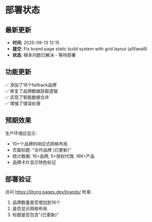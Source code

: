 # 部署状态

## 最新更新
- **时间**: 2025-09-13 12:15
- **提交**: Fix brand page static build system with grid layout (a5faea9)
- **状态**: 根本问题已解决 - 等待部署

## 功能更新
✅ 添加了16个fallback品牌  
✅ 修复了品牌数据获取逻辑  
✅ 实现了智能数据合并  
✅ 增强了错误处理  

## 预期效果
生产环境应显示:
- 10+个品牌的响应式网格布局
- 页面标题: "合作品牌 (已更新)"
- 统计数据: 16+品牌, 5+授权代理, 16K+产品
- 品牌卡片显示特色标记

## 部署验证
访问 https://litong.pages.dev/brands/ 检查:
1. 品牌数量是否增加到16个
2. 是否显示网格布局
3. 标题是否包含"(已更新)"